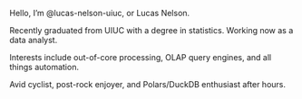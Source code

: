 Hello, I’m @lucas-nelson-uiuc, or Lucas Nelson.

Recently graduated from UIUC with a degree in statistics. Working now as a data analyst.

Interests include out-of-core processing, OLAP query engines, and all things automation.

Avid cyclist, post-rock enjoyer, and Polars/DuckDB enthusiast after hours.
